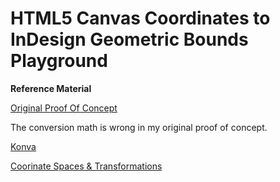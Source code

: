 # HTML5 Canvas Coordinates to InDesign Geometric Bounds Playground

**Reference Material**

[Original Proof Of Concept](https://codepen.io/detonationbox0/pen/RwjbEwR)

The conversion math is wrong in my original proof of concept.

[Konva](https://konvajs.org/)

[Coorinate Spaces & Transformations](https://www.indiscripts.com/blog/public/data/coordinate-spaces-and-transformations-5/CoordinateSpacesTransfos01-05.pdf)

